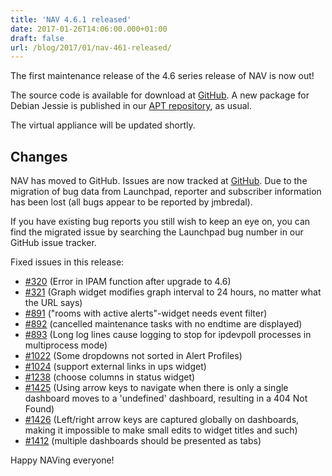 ```yaml
---
title: 'NAV 4.6.1 released'
date: 2017-01-26T14:06:00.000+01:00
draft: false
url: /blog/2017/01/nav-461-released/
---
```


The first maintenance release of the 4.6 series release of NAV is now out!

The source code is available for download at [GitHub](https://github.com/UNINETT/nav/releases). A new package for Debian Jessie is published in our [APT repository](https://nav.uninett.no/install-instructions/#debian), as usual.

The virtual appliance will be updated shortly.

## Changes

NAV has moved to GitHub. Issues are now tracked at [GitHub](https://github.com/UNINETT/nav/issues). Due to the migration of bug data from Launchpad, reporter and subscriber information has been lost (all bugs appear to be reported by jmbredal).

If you have existing bug reports you still wish to keep an eye on, you can find the migrated issue by searching the Launchpad bug number in our GitHub issue tracker.

Fixed issues in this release:

*   [#320](https://github.com/UNINETT/nav/issues/320/) (Error in IPAM function after upgrade to 4.6)
*   [#321](https://github.com/UNINETT/nav/issues/321/) (Graph widget modifies graph interval to 24 hours, no matter what the URL says)
*   [#891](https://github.com/UNINETT/nav/issues/891/) ("rooms with active alerts"-widget needs event filter)
*   [#892](https://github.com/UNINETT/nav/issues/892/) (cancelled maintenance tasks with no endtime are displayed)
*   [#893](https://github.com/UNINETT/nav/issues/893/) (Long log lines cause logging to stop for ipdevpoll processes in multiprocess mode)
*   [#1022](https://github.com/UNINETT/nav/issues/1022/) (Some dropdowns not sorted in Alert Profiles)
*   [#1024](https://github.com/UNINETT/nav/issues/1024/) (support external links in ups widget)
*   [#1238](https://github.com/UNINETT/nav/issues/1238/) (choose columns in status widget)
*   [#1425](https://github.com/UNINETT/nav/issues/1425/) (Using arrow keys to navigate when there is only a single dashboard moves to a 'undefined' dashboard, resulting in a 404 Not Found)
*   [#1426](https://github.com/UNINETT/nav/issues/1426/) (Left/right arrow keys are captured globally on dashboards, making it impossible to make small edits to widget titles and such)
*   [#1412](https://github.com/UNINETT/nav/issues/1412/) (multiple dashboards should be presented as tabs)

Happy NAVing everyone!
